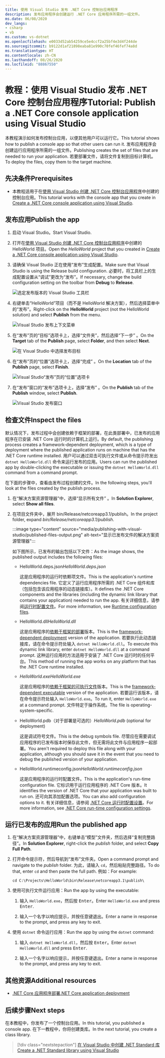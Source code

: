 ```yaml
---
title: 使用 Visual Studio 发布 .NET Core 控制台应用程序
description: 发布应用程序会创建运行 .NET Core 应用程序所需的一组文件。
ms.date: 06/08/2020
dev_langs:
- csharp
- vb
ms.custom: vs-dotnet
ms.openlocfilehash: e0033d52ab54259ce5e4ccf2a25bf4e3d4f244de
ms.sourcegitcommit: b9122d1af21898eaba81e990c70fef46fef74a8d
ms.translationtype: HT
ms.contentlocale: zh-CN
ms.lasthandoff: 08/26/2020
ms.locfileid: "88867550"
---
```

# <a name="tutorial-publish-a-net-core-console-application-using-visual-studio"></a><span data-ttu-id="ec6a7-103">教程：使用 Visual Studio 发布 .NET Core 控制台应用程序</span><span class="sxs-lookup"><span data-stu-id="ec6a7-103">Tutorial: Publish a .NET Core console application using Visual Studio</span></span>

<span data-ttu-id="ec6a7-104">本教程演示如何发布控制台应用，以便其他用户可以运行它。</span><span class="sxs-lookup"><span data-stu-id="ec6a7-104">This tutorial shows how to publish a console app so that other users can run it.</span></span> <span data-ttu-id="ec6a7-105">发布应用程序会创建运行应用程序所需的一组文件。</span><span class="sxs-lookup"><span data-stu-id="ec6a7-105">Publishing creates the set of files that are needed to run your application.</span></span> <span data-ttu-id="ec6a7-106">若要部署文件，请将文件复制到目标计算机。</span><span class="sxs-lookup"><span data-stu-id="ec6a7-106">To deploy the files, copy them to the target machine.</span></span>

## <a name="prerequisites"></a><span data-ttu-id="ec6a7-107">先决条件</span><span class="sxs-lookup"><span data-stu-id="ec6a7-107">Prerequisites</span></span>

- <span data-ttu-id="ec6a7-108">本教程适用于在[使用 Visual Studio 创建 .NET Core 控制台应用程序](with-visual-studio.md)中创建的控制台应用。</span><span class="sxs-lookup"><span data-stu-id="ec6a7-108">This tutorial works with the console app that you create in [Create a .NET Core console application using Visual Studio](with-visual-studio.md).</span></span>

## <a name="publish-the-app"></a><span data-ttu-id="ec6a7-109">发布应用</span><span class="sxs-lookup"><span data-stu-id="ec6a7-109">Publish the app</span></span>

1. <span data-ttu-id="ec6a7-110">启动 Visual Studio。</span><span class="sxs-lookup"><span data-stu-id="ec6a7-110">Start Visual Studio.</span></span>

1. <span data-ttu-id="ec6a7-111">打开在[使用 Visual Studio 创建 .NET Core 控制台应用程序](with-visual-studio.md)中创建的 HelloWorld 项目。</span><span class="sxs-lookup"><span data-stu-id="ec6a7-111">Open the *HelloWorld* project that you created in [Create a .NET Core console application using Visual Studio](with-visual-studio.md).</span></span>

1. <span data-ttu-id="ec6a7-112">请确保 Visual Studio 正在使用“发布”生成配置。</span><span class="sxs-lookup"><span data-stu-id="ec6a7-112">Make sure that Visual Studio is using the Release build configuration.</span></span> <span data-ttu-id="ec6a7-113">必要时，将工具栏上的生成配置设置从“调试”更改为“发布”。</span><span class="sxs-lookup"><span data-stu-id="ec6a7-113">If necessary, change the build configuration setting on the toolbar from **Debug** to **Release**.</span></span>

   ![选定发布版本的 Visual Studio 工具栏](media/publishing-with-visual-studio/visual-studio-toolbar-release.png)

1. <span data-ttu-id="ec6a7-115">右键单击“HelloWorld”项目（而不是 HelloWorld 解决方案），然后选择菜单中的“发布”。</span><span class="sxs-lookup"><span data-stu-id="ec6a7-115">Right-click on the **HelloWorld** project (not the HelloWorld solution) and select **Publish** from the menu.</span></span>

   ![Visual Studio 发布上下文菜单](media/publishing-with-visual-studio/publish-context-menu.png)

1. <span data-ttu-id="ec6a7-117">在“发布”页的“目标”选项卡上，选择“文件夹”，然后选择“下一步”   。</span><span class="sxs-lookup"><span data-stu-id="ec6a7-117">On the **Target** tab of the **Publish** page, select **Folder**, and then select **Next**.</span></span>

   ![在 Visual Studio 中选择发布目标](media/publishing-with-visual-studio/pick-publish-target.png)

1. <span data-ttu-id="ec6a7-119">在“发布”页的“位置”选项卡上，选择“完成”  。</span><span class="sxs-lookup"><span data-stu-id="ec6a7-119">On the **Location** tab of the **Publish** page, select **Finish**.</span></span>

   ![Visual Studio“发布”页的“位置”选项卡](media/publishing-with-visual-studio/publish-page-loc-tab.png)

1. <span data-ttu-id="ec6a7-121">在“发布”窗口的“发布”选项卡上，选择“发布”  。</span><span class="sxs-lookup"><span data-stu-id="ec6a7-121">On the **Publish** tab of the **Publish** window, select **Publish**.</span></span>

   ![Visual Studio 发布窗口](media/publishing-with-visual-studio/publish-page.png)

## <a name="inspect-the-files"></a><span data-ttu-id="ec6a7-123">检查文件</span><span class="sxs-lookup"><span data-stu-id="ec6a7-123">Inspect the files</span></span>

<span data-ttu-id="ec6a7-124">默认情况下，发布过程中会创建依赖于框架的部署，在此类部署中，已发布的应用程序在已安装 .NET Core 运行时的计算机上运行。</span><span class="sxs-lookup"><span data-stu-id="ec6a7-124">By default, the publishing process creates a framework-dependent deployment, which is a type of deployment where the published application runs on machine that has the .NET Core runtime installed.</span></span> <span data-ttu-id="ec6a7-125">用户可以通过双击可执行文件或从命令提示符发出 `dotnet HelloWorld.dll` 命令来运行发布的应用。</span><span class="sxs-lookup"><span data-stu-id="ec6a7-125">Users can run the published app by double-clicking the executable or issuing the `dotnet HelloWorld.dll` command from a command prompt.</span></span>

<span data-ttu-id="ec6a7-126">在下面的步骤中，查看由发布过程创建的文件。</span><span class="sxs-lookup"><span data-stu-id="ec6a7-126">In the following steps, you'll look at the files created by the publish process.</span></span>

1. <span data-ttu-id="ec6a7-127">在“解决方案资源管理器”中，选择“显示所有文件” 。</span><span class="sxs-lookup"><span data-stu-id="ec6a7-127">In **Solution Explorer**, select **Show all files**.</span></span>

1. <span data-ttu-id="ec6a7-128">在项目文件夹中，展开 bin/Release/netcoreapp3.1/publish。</span><span class="sxs-lookup"><span data-stu-id="ec6a7-128">In the project folder, expand *bin/Release/netcoreapp3.1/publish*.</span></span>

   :::image type="content" source="media/publishing-with-visual-studio/published-files-output.png" alt-text="显示已发布文件的解决方案资源管理器":::

   <span data-ttu-id="ec6a7-130">如下图所示，已发布的输出包括以下文件：</span><span class="sxs-lookup"><span data-stu-id="ec6a7-130">As the image shows, the published output includes the following files:</span></span>

   * <span data-ttu-id="ec6a7-131">HelloWorld.deps.json</span><span class="sxs-lookup"><span data-stu-id="ec6a7-131">*HelloWorld.deps.json*</span></span>

      <span data-ttu-id="ec6a7-132">这是应用程序的运行时依赖项文件。</span><span class="sxs-lookup"><span data-stu-id="ec6a7-132">This is the application's runtime dependencies file.</span></span> <span data-ttu-id="ec6a7-133">它定义了运行应用程序所需的 .NET Core 组件和库（包括包含该应用程序的动态链接库）。</span><span class="sxs-lookup"><span data-stu-id="ec6a7-133">It defines the .NET Core components and the libraries (including the dynamic link library that contains your application) needed to run the app.</span></span> <span data-ttu-id="ec6a7-134">有关详细信息，请参阅[运行时配置文件](https://github.com/dotnet/cli/blob/85ca206d84633d658d7363894c4ea9d59e515c1a/Documentation/specs/runtime-configuration-file.md)。</span><span class="sxs-lookup"><span data-stu-id="ec6a7-134">For more information, see [Runtime configuration files](https://github.com/dotnet/cli/blob/85ca206d84633d658d7363894c4ea9d59e515c1a/Documentation/specs/runtime-configuration-file.md).</span></span>

   * <span data-ttu-id="ec6a7-135">HelloWorld.dll</span><span class="sxs-lookup"><span data-stu-id="ec6a7-135">*HelloWorld.dll*</span></span>

      <span data-ttu-id="ec6a7-136">这是应用程序的[依赖于框架的部署](../deploying/deploy-with-cli.md#framework-dependent-deployment)版本。</span><span class="sxs-lookup"><span data-stu-id="ec6a7-136">This is the [framework-dependent deployment](../deploying/deploy-with-cli.md#framework-dependent-deployment) version of the application.</span></span> <span data-ttu-id="ec6a7-137">若要执行此动态链接库，请在命令提示符处输入 `dotnet HelloWorld.dll`。</span><span class="sxs-lookup"><span data-stu-id="ec6a7-137">To execute this dynamic link library, enter `dotnet HelloWorld.dll` at a command prompt.</span></span> <span data-ttu-id="ec6a7-138">这种运行应用的方法适用于安装了 .NET Core 运行时的任何平台。</span><span class="sxs-lookup"><span data-stu-id="ec6a7-138">This method of running the app works on any platform that has the .NET Core runtime installed.</span></span>

   * <span data-ttu-id="ec6a7-139">*HelloWorld.exe*</span><span class="sxs-lookup"><span data-stu-id="ec6a7-139">*HelloWorld.exe*</span></span>

      <span data-ttu-id="ec6a7-140">这是应用程序的[依赖于框架的可执行文件](../deploying/deploy-with-cli.md#framework-dependent-executable)版本。</span><span class="sxs-lookup"><span data-stu-id="ec6a7-140">This is the [framework-dependent executable](../deploying/deploy-with-cli.md#framework-dependent-executable) version of the application.</span></span> <span data-ttu-id="ec6a7-141">若要运行该版本，请在命令提示符处输入 `HelloWorld.exe`。</span><span class="sxs-lookup"><span data-stu-id="ec6a7-141">To run it, enter `HelloWorld.exe` at a command prompt.</span></span> <span data-ttu-id="ec6a7-142">文件特定于操作系统。</span><span class="sxs-lookup"><span data-stu-id="ec6a7-142">The file is operating-system-specific.</span></span>

   * <span data-ttu-id="ec6a7-143">HelloWorld.pdb（对于部署是可选的）</span><span class="sxs-lookup"><span data-stu-id="ec6a7-143">*HelloWorld.pdb* (optional for deployment)</span></span>

      <span data-ttu-id="ec6a7-144">这是调试符号文件。</span><span class="sxs-lookup"><span data-stu-id="ec6a7-144">This is the debug symbols file.</span></span> <span data-ttu-id="ec6a7-145">尽管应在需要调试应用程序的已发布版本时保存此文件，但无需将此文件与应用程序一起部署。</span><span class="sxs-lookup"><span data-stu-id="ec6a7-145">You aren't required to deploy this file along with your application, although you should save it in the event that you need to debug the published version of your application.</span></span>

   * <span data-ttu-id="ec6a7-146">HelloWorld.runtimeconfig.json</span><span class="sxs-lookup"><span data-stu-id="ec6a7-146">*HelloWorld.runtimeconfig.json*</span></span>

      <span data-ttu-id="ec6a7-147">这是应用程序的运行时配置文件。</span><span class="sxs-lookup"><span data-stu-id="ec6a7-147">This is the application's run-time configuration file.</span></span> <span data-ttu-id="ec6a7-148">它标识用于运行应用程序的 .NET Core 版本。</span><span class="sxs-lookup"><span data-stu-id="ec6a7-148">It identifies the version of .NET Core that your application was built to run on.</span></span> <span data-ttu-id="ec6a7-149">还可向其添加配置选项。</span><span class="sxs-lookup"><span data-stu-id="ec6a7-149">You can also add configuration options to it.</span></span> <span data-ttu-id="ec6a7-150">有关详细信息，请参阅 [.NET Core 运行时配置设置](../run-time-config/index.md#runtimeconfigjson)。</span><span class="sxs-lookup"><span data-stu-id="ec6a7-150">For more information, see [.NET Core run-time configuration settings](../run-time-config/index.md#runtimeconfigjson).</span></span>

## <a name="run-the-published-app"></a><span data-ttu-id="ec6a7-151">运行已发布的应用</span><span class="sxs-lookup"><span data-stu-id="ec6a7-151">Run the published app</span></span>

1. <span data-ttu-id="ec6a7-152">在“解决方案资源管理器”中，右键单击“模型”文件夹，然后选择“复制完整路径”。</span><span class="sxs-lookup"><span data-stu-id="ec6a7-152">In **Solution Explorer**, right-click the *publish* folder, and select **Copy Full Path**.</span></span>

1. <span data-ttu-id="ec6a7-153">打开命令提示符，然后导航到“发布”文件夹。</span><span class="sxs-lookup"><span data-stu-id="ec6a7-153">Open a command prompt and navigate to the *publish* folder.</span></span> <span data-ttu-id="ec6a7-154">为此，请输入 `cd`，然后粘贴完整路径。</span><span class="sxs-lookup"><span data-stu-id="ec6a7-154">To do that, enter `cd` and then paste the full path.</span></span> <span data-ttu-id="ec6a7-155">例如：</span><span class="sxs-lookup"><span data-stu-id="ec6a7-155">For example:</span></span>

   ```console
   cd C:\Projects\HelloWorld\bin\Release\netcoreapp3.1\publish\
   ```

1. <span data-ttu-id="ec6a7-156">使用可执行文件运行应用：</span><span class="sxs-lookup"><span data-stu-id="ec6a7-156">Run the app by using the executable:</span></span>

   1. <span data-ttu-id="ec6a7-157">输入 `HelloWorld.exe`，然后按 <kbd>Enter</kbd>。</span><span class="sxs-lookup"><span data-stu-id="ec6a7-157">Enter `HelloWorld.exe` and press <kbd>Enter</kbd>.</span></span>

   1. <span data-ttu-id="ec6a7-158">输入一个名字以响应提示，并按任意键退出。</span><span class="sxs-lookup"><span data-stu-id="ec6a7-158">Enter a name in response to the prompt, and press any key to exit.</span></span>

1. <span data-ttu-id="ec6a7-159">使用 `dotnet` 命令运行应用：</span><span class="sxs-lookup"><span data-stu-id="ec6a7-159">Run the app by using the `dotnet` command:</span></span>

   1. <span data-ttu-id="ec6a7-160">输入 `dotnet HelloWorld.dll`，然后按 <kbd>Enter</kbd>。</span><span class="sxs-lookup"><span data-stu-id="ec6a7-160">Enter `dotnet HelloWorld.dll` and press <kbd>Enter</kbd>.</span></span>

   1. <span data-ttu-id="ec6a7-161">输入一个名字以响应提示，并按任意键退出。</span><span class="sxs-lookup"><span data-stu-id="ec6a7-161">Enter a name in response to the prompt, and press any key to exit.</span></span>

## <a name="additional-resources"></a><span data-ttu-id="ec6a7-162">其他资源</span><span class="sxs-lookup"><span data-stu-id="ec6a7-162">Additional resources</span></span>

- [<span data-ttu-id="ec6a7-163">.NET Core 应用程序部署</span><span class="sxs-lookup"><span data-stu-id="ec6a7-163">.NET Core application deployment</span></span>](../deploying/index.md)

## <a name="next-steps"></a><span data-ttu-id="ec6a7-164">后续步骤</span><span class="sxs-lookup"><span data-stu-id="ec6a7-164">Next steps</span></span>

<span data-ttu-id="ec6a7-165">在本教程中，你发布了一个控制台应用。</span><span class="sxs-lookup"><span data-stu-id="ec6a7-165">In this tutorial, you published a console app.</span></span> <span data-ttu-id="ec6a7-166">在下一教程中，你将创建类库。</span><span class="sxs-lookup"><span data-stu-id="ec6a7-166">In the next tutorial, you create a class library.</span></span>

> [!div class="nextstepaction"]
> [<span data-ttu-id="ec6a7-167">在 Visual Studio 中创建 .NET Standard 库</span><span class="sxs-lookup"><span data-stu-id="ec6a7-167">Create a .NET Standard library using Visual Studio</span></span>](library-with-visual-studio.md)
